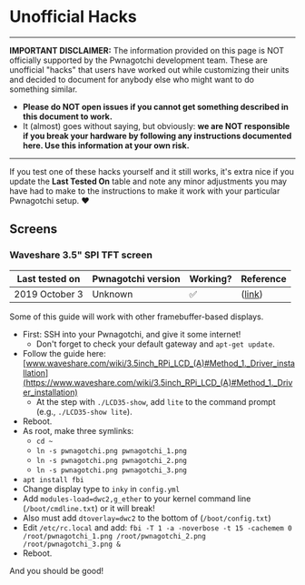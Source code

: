 # Unofficial Hacks
---
**IMPORTANT DISCLAIMER:** The information provided on this page is NOT officially supported by the Pwnagotchi development team. These are unofficial "hacks" that users have worked out while customizing their units and decided to document for anybody else who might want to do something similar. 

- **Please do NOT open issues if you cannot get something described in this document to work.** 
- It (almost) goes without saying, but obviously: **we are NOT responsible if you break your hardware by following any instructions documented here. Use this information at your own risk.**

---
If you test one of these hacks yourself and it still works, it's extra nice if you update the **Last Tested On** table and note any minor adjustments you may have had to make to the instructions to make it work with your particular Pwnagotchi setup. :heart:


## Screens
### Waveshare 3.5" SPI TFT screen

Last tested on | Pwnagotchi version | Working? | Reference
---------------|--------------------|----------|-----------|
2019 October 3 | Unknown | :white_check_mark: | ([link](https://github.com/evilsocket/pwnagotchi/issues/124#issue-502346040))

Some of this guide will work with other framebuffer-based displays.

- First: SSH into your Pwnagotchi, and give it some internet! 
  - Don't forget to check your default gateway and `apt-get update`.
- Follow the guide here: [www.waveshare.com/wiki/3.5inch_RPi_LCD_(A)#Method_1._Driver_installation](https://www.waveshare.com/wiki/3.5inch_RPi_LCD_(A)#Method_1._Driver_installation)
  - At the step with `./LCD35-show`, add `lite` to the command prompt (e.g., `./LCD35-show lite`).
- Reboot.
- As root, make three symlinks:
  - `cd ~`
  - `ln -s pwnagotchi.png pwnagotchi_1.png`
  - `ln -s pwnagotchi.png pwnagotchi_2.png`
  - `ln -s pwnagotchi.png pwnagotchi_3.png`
- `apt install fbi`
- Change display type to `inky` in `config.yml`
- Add `modules-load=dwc2,g_ether` to your kernel command line (`/boot/cmdline.txt`) or it will break!
- Also must add `dtoverlay=dwc2` to the bottom of (`/boot/config.txt`)
- Edit `/etc/rc.local` and add: `fbi -T 1 -a -noverbose -t 15 -cachemem 0 /root/pwnagotchi_1.png /root/pwnagotchi_2.png /root/pwnagotchi_3.png &`
- Reboot.

And you should be good!
